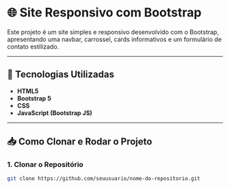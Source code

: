 # 🌐 Site Responsivo com Bootstrap

Este projeto é um site simples e responsivo desenvolvido com o Bootstrap, apresentando uma navbar, carrossel, cards informativos e um formulário de contato estilizado.

---

## 🚀 Tecnologias Utilizadas

- **HTML5**
- **Bootstrap 5**
- **CSS**
- **JavaScript (Bootstrap JS)**

---

## 📥 Como Clonar e Rodar o Projeto

### 1. Clonar o Repositório

```bash
git clone https://github.com/seuusuario/nome-do-repositorio.git
